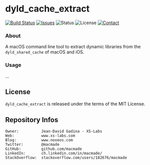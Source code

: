 dyld_cache_extract
==================

[![Build Status](https://img.shields.io/travis/macmade/dyld_cache_extract.svg?branch=master&style=flat)](https://travis-ci.org/macmade/dyld_cache_extract)
[![Issues](http://img.shields.io/github/issues/macmade/dyld_cache_extract.svg?style=flat)](https://github.com/macmade/dyld_cache_extract/issues)
![Status](https://img.shields.io/badge/status-active-brightgreen.svg?style=flat)
![License](https://img.shields.io/badge/license-mit-brightgreen.svg?style=flat)
[![Contact](https://img.shields.io/badge/contact-@macmade-blue.svg?style=flat)](https://twitter.com/macmade)

### About

A macOS command line tool to extract dynamic libraries from the `dyld_shared_cache` of macOS and iOS.

### Usage

...

License
-------

`dyld_cache_extract` is released under the terms of the MIT License.

Repository Infos
----------------

    Owner:			Jean-David Gadina - XS-Labs
    Web:			www.xs-labs.com
    Blog:			www.noxeos.com
    Twitter:		@macmade
    GitHub:			github.com/macmade
    LinkedIn:		ch.linkedin.com/in/macmade/
    StackOverflow:	stackoverflow.com/users/182676/macmade
